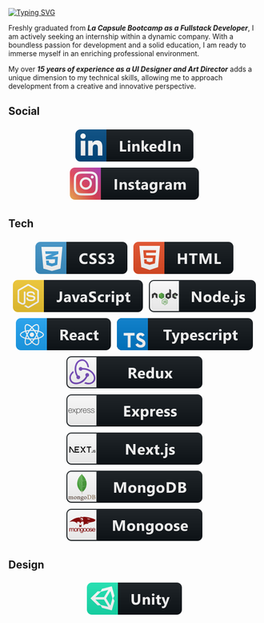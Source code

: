 [![Typing SVG](https://readme-typing-svg.demolab.com?font=Fira+Code&size=30&duration=3000&pause=300&color=FFFFFF&background=483076F8&center=true&vCenter=true&multiline=true&random=false&width=1024&height=100&lines=Hi%F0%9F%91%8B%2C;+I'm+Sandrine+a+Full+Stack+Developer)](https://git.io/typing-svg)

<!--/*![MasterHead](./images/banner.png)-->

Freshly graduated from **_La Capsule Bootcamp as a Fullstack Developer_**, I am actively seeking an internship within a dynamic company. With a boundless passion for development and a solid education, I am ready to immerse myself in an enriching professional environment.

My over **_15 years of experience as a UI Designer and Art Director_** adds a unique dimension to my technical skills, allowing me to approach development from a creative and innovative perspective.

## Social

<p align="center">
     <a href="https://linkedin.com/in/ssardella">
        <img src="images/social/linkedin.svg" alt="linkedin" style="vertical-align:top; margin:6px 4px">
     </a>
     <a href="https://www.instagram.com/mayrone_art">
        <img src="images/social/instagram.svg" alt="instagram" style="vertical-align:top; margin:6px 4px">
     </a>
</p>

## Tech

<p align="center">
    <img src="images/tech/css3.svg" alt="css3" style="vertical-align:top; margin:6px 4px">
    <img src="images/tech/html.svg" alt="html" style="vertical-align:top; margin:6px 4px">
    <img src="images/tech/js.svg" alt="js" style="vertical-align:top; margin:6px 4px">
    <img src="images/tech/nodejs.svg" alt="nodejs" style="vertical-align:top; margin:6px 4px">
    <img src="images/tech/react.svg" alt="react" style="vertical-align:top; margin:6px 4px">
    <img src="images/tech/typescript.svg" alt="typescript" style="vertical-align:top; margin:6px 4px">
    <img src="images/tech/redux.svg" alt="redux" style="vertical-align:top; margin:6px 4px">
    <img src="images/tech/express.svg" alt="express" style="vertical-align:top; margin:6px 4px">
    <img src="images/tech/nextjs.svg" alt="nextjs" style="vertical-align:top; margin:6px 4px">
    <!-- <img src="images/tech/git.svg" alt="react" style="vertical-align:top; margin:6px 4px">
    <img src="images/tech/github.svg" alt="react" style="vertical-align:top; margin:6px 4px"> -->
    <img src="images/tech/mongodb.svg" alt="mongodb" style="vertical-align:top; margin:6px 4px">
    <img src="images/tech/mongoose.svg" alt="mongoose" style="vertical-align:top; margin:6px 4px">
</p>

## Design

<p align="center">
    <img src="images/design/unity.svg" alt="unity" style="vertical-align:top; margin:6px 4px">
    <!-- <img src="images/design/figma.svg" alt="figma" style="vertical-align:top; margin:6px 4px">
    <img src="images/design/sketch.svg" alt="sketch" style="vertical-align:top; margin:6px 4px"> -->
</p>
<!--
**Mayrone56/Mayrone56** is a ✨ _special_ ✨ repository because its `README.md` (this file) appears on your GitHub profile.

Here are some ideas to get you started:

- 🔭 I’m currently working on ...
- 🌱 I’m currently learning ...
- 👯 I’m looking to collaborate on ...
- 🤔 I’m looking for help with ...
- 💬 Ask me about ...
- 📫 How to reach me: ...
- 😄 Pronouns: ...
- ⚡ Fun fact: ...
  -->
